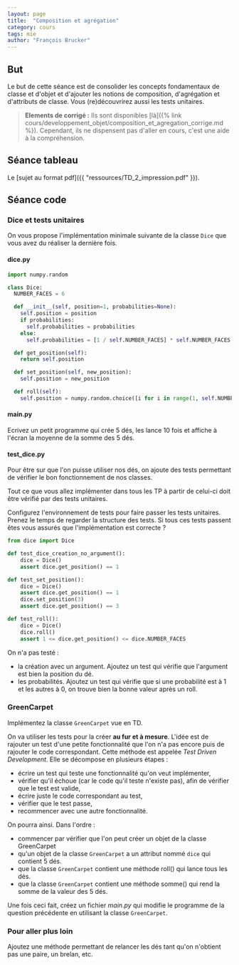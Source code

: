```yaml
---
layout: page
title:  "Composition et agrégation"
category: cours
tags: mie
author: "François Brucker"
---
```


## But

Le but de cette séance est de consolider les concepts fondamentaux de classe et d'objet et d'ajouter les notions de
composition, d'agrégation et d'attributs de classe. Vous (re)découvrirez aussi les tests unitaires.

> **Elements de corrigé :** Ils sont disponibles [là]({% link cours/developpement_objet/composition_et_agregation_corrige.md %}). Cependant, ils ne dispensent pas d'aller en cours, c'est une aide à la compréhension.


## Séance tableau
 
Le [sujet au format pdf]({{ "ressources/TD_2_impression.pdf" }}).

## Séance code

### Dice et tests unitaires

On vous propose l'implémentation minimale suivante de la classe `Dice` que vous avez du réaliser la dernière fois.

#### dice.py

~~~ python
import numpy.random

class Dice:
  NUMBER_FACES = 6

  def __init__(self, position=1, probabilities=None):
    self.position = position
    if probabilities:
      self.probabilities = probabilities
    else:
      self.probabilities = [1 / self.NUMBER_FACES] * self.NUMBER_FACES

  def get_position(self):
    return self.position

  def set_position(self, new_position):
    self.position = new_position

  def roll(self):
    self.position = numpy.random.choice([i for i in range(1, self.NUMBER_FACES + 1)], p=self.probabilities)
~~~

#### main.py

Ecrivez un petit programme qui crée 5 dés, les lance 10 fois et affiche à l'écran la moyenne de la somme des 5 dés.


#### test_dice.py

Pour être sur que l'on puisse utiliser nos dés, on ajoute des tests permettant de vérifier le bon fonctionnement de nos classes. 

Tout ce que vous allez implémenter dans tous les TP à partir de celui-ci doit être vérifié par des tests unitaires. 


Configurez l'environnement de tests pour faire passer les tests unitaires. Prenez le temps de
regarder la structure des tests. Si tous ces tests passent êtes vous assurés que l'implémentation est correcte ? 


~~~ python
from dice import Dice

def test_dice_creation_no_argument():
    dice = Dice()
    assert dice.get_position() == 1

def test_set_position():
    dice = Dice()
    assert dice.get_position() == 1
    dice.set_position(3)
    assert dice.get_position() == 3

def test_roll():
    dice = Dice()
    dice.roll()
    assert 1 <= dice.get_position() <= dice.NUMBER_FACES
~~~

On n'a pas testé : 

  - la création avec un argument. Ajoutez un test qui vérifie que l'argument est bien la position du dé.
  - les probabilités. Ajoutez un test qui vérifie que si une probabilité est à 1 et les autres à 0, on trouve bien la bonne valeur après un roll.

### GreenCarpet

Implémentez la classe `GreenCarpet` vue en TD.

On va utiliser les tests pour la créer **au fur et à mesure**. L'idée est de rajouter un test d'une petite fonctionnalité que l'on n'a pas encore puis de rajouter le code correspondant. Cette méthode est appelée *Test Driven Development*. Elle se décompose en plusieurs étapes :
 
 - écrire un test qui teste une fonctionnalité qu'on veut implémenter,
 - vérifier qu'il échoue (car le code qu'il teste n'existe pas), afin de vérifier que le test est valide,
 - écrire juste le code correspondant au test,
 - vérifier que le test passe,
 - recommencer avec une autre fonctionnalité.


On pourra ainsi. Dans l'ordre : 

  - commencer par vérifier que l'on peut créer un objet de la classe GreenCarpet
  - qu'un objet de la classe `GreenCarpet` a un attribut nommé `dice` qui contient 5 dés.
  - que la classe `GreenCarpet` contient une méthode roll() qui lance tous les dés.
  - que la classe `GreenCarpet` contient une méthode somme() qui rend la somme de la valeur des 5 dés.

Une fois ceci fait, créez un fichier *main.py* qui modifie le programme de la question précédente en utilisant la classe `GreenCarpet`.

### Pour aller plus loin

Ajoutez une méthode permettant de relancer les dés tant qu'on n'obtient pas une paire, un brelan, etc.
